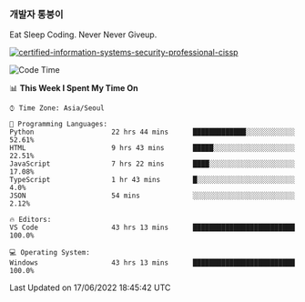 ### 개발자 통붕이
Eat Sleep Coding.
Never Never Giveup.

[![certified-information-systems-security-professional-cissp](https://user-images.githubusercontent.com/44606727/157613689-acd84ec6-5f8f-4e79-89d9-a8d51f033634.png)](https://www.credly.com/badges/f394a010-85a0-450b-9136-8043af01d71c/public_url)

<!--START_SECTION:waka-->
![Code Time](http://img.shields.io/badge/Code%20Time-0%20secs-blue)

📊 **This Week I Spent My Time On** 

```text
⌚︎ Time Zone: Asia/Seoul

💬 Programming Languages: 
Python                   22 hrs 44 mins      █████████████░░░░░░░░░░░░   52.61% 
HTML                     9 hrs 43 mins       █████░░░░░░░░░░░░░░░░░░░░   22.51% 
JavaScript               7 hrs 22 mins       ████░░░░░░░░░░░░░░░░░░░░░   17.08% 
TypeScript               1 hr 43 mins        █░░░░░░░░░░░░░░░░░░░░░░░░   4.0% 
JSON                     54 mins             ░░░░░░░░░░░░░░░░░░░░░░░░░   2.12%

🔥 Editors: 
VS Code                  43 hrs 13 mins      █████████████████████████   100.0%

💻 Operating System: 
Windows                  43 hrs 13 mins      █████████████████████████   100.0%

```


 Last Updated on 17/06/2022 18:45:42 UTC
<!--END_SECTION:waka-->
